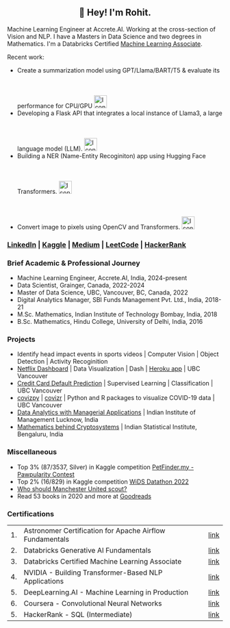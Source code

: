 <h2 align="center">👋 Hey! I'm Rohit.</h2>

Machine Learning Engineer at Accrete.AI. Working at the cross-section of Vision and NLP. I have a Masters in Data Science and two degrees in Mathematics. I'm a Databricks Certified [Machine Learning Associate](https://credentials.databricks.com/b7ef2454-119b-48ff-b35a-b57de5b2b5b8#gs.3a2nl3).

Recent work:
-  Create a summarization model using GPT/Llama/BART/T5 & evaluate its performance for CPU/GPU <a href="https://github.com/rrrohit1/text-summarization">
    <img src="https://github.githubassets.com/assets/GitHub-Mark-ea2971cee799.png" alt="Icon" width="30" height="30" style="margin-top: 50px;"> </a>
- Developing a Flask API that integrates a local instance of Llama3, a large language model (LLM). <a href="https://github.com/rrrohit1/QnA-api">
    <img src="https://github.githubassets.com/assets/GitHub-Mark-ea2971cee799.png" alt="Icon" width="30" height="30" style="margin-top: 50px;"> </a>
- Building a NER (Name-Entity Recoginiton) app using Hugging Face Transformers. <a href="https://github.com/rrrohit1/ner-starter">
    <img src="https://github.githubassets.com/assets/GitHub-Mark-ea2971cee799.png" alt="Icon" width="30" height="30" style="margin-top: 50px;"> </a>
- Convert image to pixels using OpenCV and Transformers. <a href="https://github.com/rrrohit1/image2pixel">
    <img src="https://github.githubassets.com/assets/GitHub-Mark-ea2971cee799.png" alt="Icon" width="30" height="30" style="margin-top: 50px;"> </a>


### [LinkedIn](https://www.linkedin.com/in/rrrohit/) | [Kaggle](https://www.kaggle.com/rrrohit) | [Medium](https://medium.com/@rrrohit) | [LeetCode](https://leetcode.com/rrrohit/) | [HackerRank](https://www.hackerrank.com/rrrohit)

### Brief Academic & Professional Journey
- Machine Learning Engineer, Accrete.AI, India, 2024-present
- Data Scientist, Grainger, Canada, 2022-2024
- Master of Data Science, UBC, Vancouver, BC, Canada, 2022
- Digital Analytics Manager, SBI Funds Management Pvt. Ltd., India, 2018-21
- M.Sc. Mathematics, Indian Institute of Technology Bombay, India, 2018
- B.Sc. Mathematics, Hindu College, University of Delhi, India, 2016

### Projects
- Identify head impact events in sports videos | Computer Vision | Object Detection | Activity Recoginition
- [Netflix Dashboard](https://github.com/rrrohit1/netflixpy_dashboard) | Data Visualization | Dash | [Heroku app](https://dsci-532-netflixpy.herokuapp.com/) | UBC Vancouver
- [Credit Card Default Prediction](https://github.com/rrrohit1/Credit-Card-Default-Prediction) | Supervised Learning | Classification | UBC Vancouver
- [covizpy](https://github.com/rrrohit1/covizpy) | [covizr](https://github.com/rrrohit1/covizr) | Python and R packages to visualize COVID-19 data | UBC Vancouver
- [Data Analytics with Managerial Applications](https://github.com/rrrohit1/analytics-internship-iiml) | Indian Institute of Management Lucknow, India
- [Mathematics behind Cryptosystems](https://github.com/rrrohit1/cryptography-isib) | Indian Statistical Institute, Bengaluru, India

### Miscellaneous

- Top 3% (87/3537, Silver) in Kaggle competition [PetFinder.my - Pawpularity Contest](https://www.kaggle.com/rrrohit/competitions?tab=completed)
- Top 2% (16/829) in Kaggle competition [WiDS Datathon 2022](https://www.kaggle.com/c/widsdatathon2022/leaderboard)
- [Who should Manchester United scout?](https://medium.com/@rrrohit/who-should-manchester-united-scout-f59346a910f5?source=friends_link&sk=096ba82dca16702169b0af6876c97474)
- Read 53 books in 2020 and more at [Goodreads](https://www.goodreads.com/user/show/24741273-rohit-rawat)

### Certifications

||||
|-|--------------------------------------------|------------------------------------|
|1.|Astronomer Certification for Apache Airflow Fundamentals|[link](https://www.credly.com/badges/2ab2d376-2abd-4c23-9331-edb101b50573/)|
|2.|Databricks Generative AI Fundamentals|[link](https://credentials.databricks.com/76ae830f-0429-4695-901b-72ec34dff414)|
|3.|Databricks Certified Machine Learning Associate|[link](https://credentials.databricks.com/b7ef2454-119b-48ff-b35a-b57de5b2b5b8)|
|4.|NVIDIA - Building Transformer-Based NLP Applications|[link](https://learn.nvidia.com/certificates?id=0dc8e004c49d4a469e22067de993e98e)|
|5.|DeepLearning.AI - Machine Learning in Production|[link](https://www.coursera.org/account/accomplishments/certificate/NBYMTDP22NWR)|
|6.|Coursera - Convolutional Neural Networks| [link](https://www.coursera.org/account/accomplishments/verify/P55RSVH4C33H)|
|5.|HackerRank - SQL (Intermediate)|[link](https://www.hackerrank.com/certificates/512d8b73f624)|


